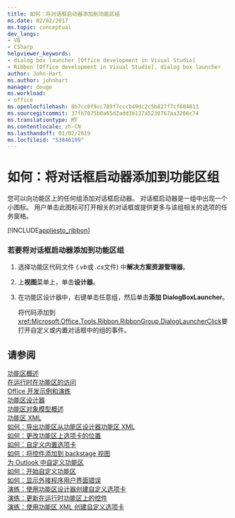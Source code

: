 ```yaml
---
title: 如何：将对话框启动器添加到功能区组
ms.date: 02/02/2017
ms.topic: conceptual
dev_langs:
- VB
- CSharp
helpviewer_keywords:
- dialog box launcher [Office development in Visual Studio]
- Ribbon [Office development in Visual Studio], dialog box launcher
author: John-Hart
ms.author: johnhart
manager: douge
ms.workload:
- office
ms.openlocfilehash: 8b7cc0f9cc789f7cccb49dc2c5b827f7cf604813
ms.sourcegitcommit: 37fb7075b0a65d2add3b137a5230767aa3266c74
ms.translationtype: MT
ms.contentlocale: zh-CN
ms.lasthandoff: 01/02/2019
ms.locfileid: "53846199"
---
```

# <a name="how-to-add-a-dialog-box-launcher-to-a-ribbon-group"></a>如何：将对话框启动器添加到功能区组
  您可以向功能区上的任何组添加对话框启动器。 对话框启动器是一组中出现一个小图标。 用户单击此图标可打开相关的对话框或提供更多与该组相关的选项的任务窗格。  
  
 [!INCLUDE[appliesto_ribbon](../vsto/includes/appliesto-ribbon-md.md)]  
  
### <a name="to-add-a-dialog-box-launcher-to-a-ribbon-group"></a>若要将对话框启动器添加到功能区组  
  
1.  选择功能区代码文件 (*.vb*或 *.cs*文件) 中**解决方案资源管理器**。  
  
2.  上**视图**菜单上，单击**设计器**。  
  
3.  在功能区设计器中，右键单击任意组，然后单击**添加 DialogBoxLauncher**。  
  
     将代码添加到<xref:Microsoft.Office.Tools.Ribbon.RibbonGroup.DialogLauncherClick>要打开自定义或内置对话框中的组的事件。  
  
## <a name="see-also"></a>请参阅  
 [功能区概述](../vsto/ribbon-overview.md)   
 [在运行时在功能区的访问](../vsto/accessing-the-ribbon-at-run-time.md)   
 [Office 开发示例和演练](../vsto/office-development-samples-and-walkthroughs.md)   
 [功能区设计器](../vsto/ribbon-designer.md)   
 [功能区对象模型概述](../vsto/ribbon-object-model-overview.md)   
 [功能区 XML](../vsto/ribbon-xml.md)   
 [如何：导出功能区从功能区设计器功能区 XML](../vsto/how-to-export-a-ribbon-from-the-ribbon-designer-to-ribbon-xml.md)   
 [如何：更改功能区上选项卡的位置](../vsto/how-to-change-the-position-of-a-tab-on-the-ribbon.md)   
 [如何：自定义内置选项卡](../vsto/how-to-customize-a-built-in-tab.md)   
 [如何：将控件添加到 backstage 视图](../vsto/how-to-add-controls-to-the-backstage-view.md)   
 [为 Outlook 中自定义功能区](../vsto/customizing-a-ribbon-for-outlook.md)   
 [如何：开始自定义功能区](../vsto/how-to-get-started-customizing-the-ribbon.md)   
 [如何：显示外接程序用户界面错误](../vsto/how-to-show-add-in-user-interface-errors.md)   
 [演练：使用功能区设计器创建自定义选项卡](../vsto/walkthrough-creating-a-custom-tab-by-using-the-ribbon-designer.md)   
 [演练：更新在运行时功能区上的控件](../vsto/walkthrough-updating-the-controls-on-a-ribbon-at-run-time.md)   
 [演练：使用功能区 XML 创建自定义选项卡](../vsto/walkthrough-creating-a-custom-tab-by-using-ribbon-xml.md)  
